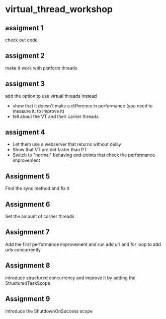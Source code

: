 # virtual_thread_workshop

## assigment 1
check out code

## assigment 2
make it work with platform threads

## assigment 3
add the option to use virtual threads instead

- show that it doesn't make a difference in performance (you need to measure it, to improve it)
- tell about the VT and their carrier threads

## assigment 4
- Let them use a webserver that returns without delay
- Show that VT are not faster than PT
- Switch to "normal" behaving end-points  that check the performance improvement

## Assignment 5
Find the sync method and fix it

## Assignment 6
Set the amount of carrier threads

## Assignment 7
Add the first performance improvement and run add url and for loop to add urls concurrently  

## Assignment 8
introduce structured concurrency and improve it by adding the StructuredTaskScope

## Assignment 9
introduce the ShutdownOnSuccess scope


